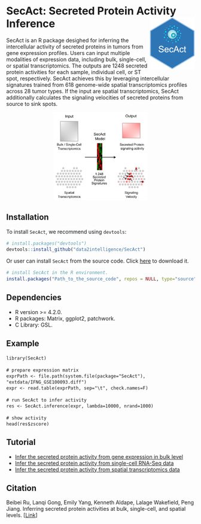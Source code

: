 
<!-- README.md is generated from README.Rmd. Please edit that file -->

# SecAct: Secreted Protein Activity Inference <img src="man/figures/sticker.png" align="right" alt="" width="120" />

<!-- badges: start -->
<!-- badges: end -->

SecAct is an R package desighed for inferring the intercellular activity
of secreted proteins in tumors from gene expression profiles. Users can
input multiple modalities of expression data, including bulk,
single-cell, or spatial transcriptomics. The outputs are 1248 secreted
protein activities for each sample, individual cell, or ST spot,
respectively. SecAct achieves this by leveraging intercellular
signatures trained from 618 genome-wide spatial transcriptomics profiles
across 28 tumor types. If the input are spatial transcriptomics, SecAct
additionally calculates the signaling velocities of secreted proteins
from source to sink spots.

<p align="center">
<img src="man/figures/workflow.png" width="50%"/>
</p>

## Installation

To install `SecAct`, we recommend using `devtools`:

``` r
# install.packages("devtools")
devtools::install_github("data2intelligence/SecAct")
```

Or user can install `SecAct` from the source code. Click
<a href="https://api.github.com/repos/data2intelligence/SecAct/tarball/HEAD" target="_blank">here</a>
to download it.

``` r
# install SecAct in the R environment.
install.packages("Path_to_the_source_code", repos = NULL, type="source")
```

## Dependencies

- R version \>= 4.2.0.
- R packages: Matrix, ggplot2, patchwork.
- C Library: GSL.

## Example

    library(SecAct)

    # prepare expression matrix
    exprPath <- file.path(system.file(package="SecAct"), "extdata/IFNG_GSE100093.diff")
    expr <- read.table(exprPath, sep="\t", check.names=F)

    # run SecAct to infer activity
    res <- SecAct.inference(expr, lambda=10000, nrand=1000)

    # show activity
    head(res$zscore)

## Tutorial

- [Infer the secreted protein activity from gene expression in bulk
  level](https://data2intelligence.github.io/SecAct/articles/Bulk.html)  
- [Infer the secreted protein activity from single-cell RNA-Seq
  data](https://data2intelligence.github.io/SecAct/articles/SingleCell.html)
- [Infer the secreted protein activity from spatial transcriptomics
  data](https://data2intelligence.github.io/SecAct/articles/Spatial.html)

## Citation

Beibei Ru, Lanqi Gong, Emily Yang, Kenneth Aldape, Lalage Wakefield,
Peng Jiang. Inferring secreted protein activities at bulk, single-cell,
and spatial levels.
\[<a href="https://github.com/data2intelligence/SecAct" target="_blank">Link</a>\]
